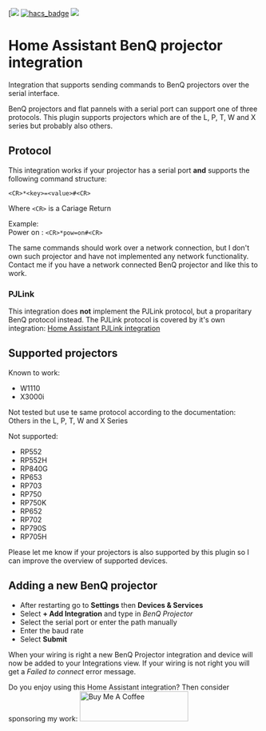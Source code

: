 [![](https://img.shields.io/github/v/release/rrooggiieerr/homeassistant-benqprojector.svg?include_prereleases&style=for-the-badge)
[![hacs_badge](https://img.shields.io/badge/HACS-Custom-41BDF5.svg?style=for-the-badge)](https://github.com/hacs/integration)
[![](https://img.shields.io/badge/MAINTAINER-%40rrooggiieerr-41BDF5?style=for-the-badge)](https://github.com/rrooggiieerr)

# Home Assistant BenQ projector integration

Integration that supports sending commands to BenQ projectors
over the serial interface.

BenQ projectors and flat pannels with a serial port can support one of three
protocols. This plugin supports projectors which are of the L, P, T, W and X
series but probably also others.

## Protocol

This integration works if your projector has a serial port **and** supports
the following command structure: 

```
<CR>*<key>=<value>#<CR>
```

Where `<CR>` is a Cariage Return

Example:  
Power on   : `<CR>*pow=on#<CR>`  

The same commands should work over a network connection, but I don't own such
projector and have not implemented any network functionality. Contact me if
you have a network connected BenQ projector and like this to work.

### PJLink

This integration does **not** implement the PJLink protocol, but a proparitary
BenQ protocol instead. The PJLink protocol is covered by it's own integration:
[Home Assistant PJLink integration](https://www.home-assistant.io/integrations/pjlink/)

## Supported projectors

Known to work:
* W1110
* X3000i

Not tested but use te same protocol according to the documentation:  
Others in the L, P, T, W and X Series

Not supported:
* RP552
* RP552H
* RP840G
* RP653
* RP703
* RP750
* RP750K
* RP652
* RP702
* RP790S
* RP705H

Please let me know if your projectors is also supported by this plugin so I
can improve the overview of supported devices.

##  Adding a new BenQ projector
- After restarting go to **Settings** then **Devices & Services**
- Select **+ Add Integration** and type in *BenQ Projector*
- Select the serial port or enter the path manually
- Enter the baud rate
- Select **Submit**

When your wiring is right a new BenQ Projector integration and device will now
be added to your Integrations view. If your wiring is not right you will get a
*Failed to connect* error message.

Do you enjoy using this Home Assistant integration? Then consider sponsoring my work:
[<img src="https://cdn.buymeacoffee.com/buttons/v2/default-yellow.png" alt="Buy Me A Coffee" style="height: 60px !important;width: 217px !important;" >](https://www.buymeacoffee.com/rrooggiieerr)  
